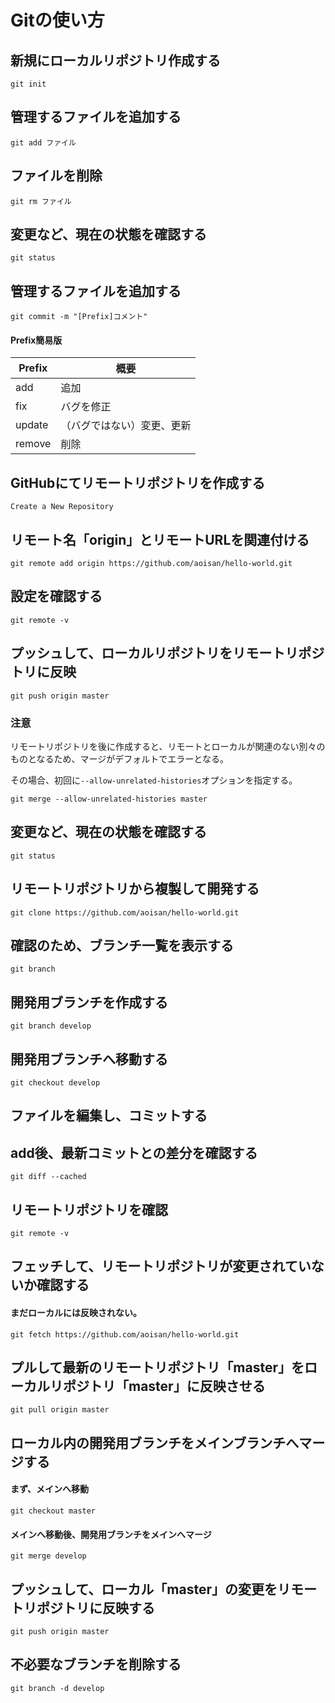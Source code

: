 Gitの使い方
===========


## 新規にローカルリポジトリ作成する
    git init

## 管理するファイルを追加する
    git add ファイル

## ファイルを削除
    git rm ファイル

## 変更など、現在の状態を確認する
    git status 

## 管理するファイルを追加する
    git commit -m "[Prefix]コメント"


#### Prefix簡易版
Prefix  | 概要
------------- | -------------
add  | 追加
fix  | バグを修正
update  | （バグではない）変更、更新
remove  | 削除




## GitHubにてリモートリポジトリを作成する
    Create a New Repository

## リモート名「origin」とリモートURLを関連付ける
    git remote add origin https://github.com/aoisan/hello-world.git

## 設定を確認する
    git remote -v

## プッシュして、ローカルリポジトリをリモートリポジトリに反映
    git push origin master

### 注意
リモートリポジトリを後に作成すると、リモートとローカルが関連のない別々のものとなるため、マージがデフォルトでエラーとなる。  
 
その場合、初回に`--allow-unrelated-histories`オプションを指定する。  

    git merge --allow-unrelated-histories master

## 変更など、現在の状態を確認する
    git status  
    
## リモートリポジトリから複製して開発する
    git clone https://github.com/aoisan/hello-world.git

## 確認のため、ブランチ一覧を表示する
    git branch

## 開発用ブランチを作成する
    git branch develop  
    
## 開発用ブランチへ移動する
    git checkout develop

## ファイルを編集し、コミットする

## add後、最新コミットとの差分を確認する
    git diff --cached

## リモートリポジトリを確認
    git remote -v

## フェッチして、リモートリポジトリが変更されていないか確認する
#### まだローカルには反映されない。
    git fetch https://github.com/aoisan/hello-world.git


## プルして最新のリモートリポジトリ「master」をローカルリポジトリ「master」に反映させる
    git pull origin master

## ローカル内の開発用ブランチをメインブランチへマージする
#### まず、メインへ移動
    git checkout master

#### メインへ移動後、開発用ブランチをメインへマージ   
    git merge develop

## プッシュして、ローカル「master」の変更をリモートリポジトリに反映する
    git push origin master 

## 不必要なブランチを削除する
    git branch -d develop 



